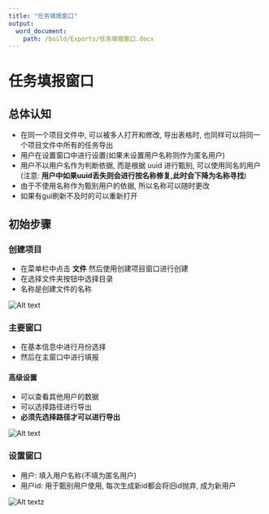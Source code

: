 ```yaml
---
title: "任务填报窗口"
output:
  word_document:
    path: /build/Exports/任务填报窗口.docx
---
```


# 任务填报窗口

## 总体认知

- 在同一个项目文件中, 可以被多人打开和修改, 导出表格时, 也同样可以将同一个项目文件中所有的任务导出
- 用户在设置窗口中进行设置(如果未设置用户名称则作为匿名用户)
- 用户不以用户名作为判断依据, 而是根据 uuid 进行甄别, 可以使用同名的用户(注意: **用户中如果uuid丢失则会进行按名称修复,此时会下降为名称寻找**)
- 由于不使用名称作为甄别用户的依据, 所以名称可以随时更改
- 如果有gui刷新不及时的可以重新打开

## 初始步骤

### 创建项目

- 在菜单栏中点击 **文件** 然后使用创建项目窗口进行创建
- 在选择文件夹按钮中选择目录
- 名称是创建文件的名称

![Alt text](work_task/img1.png)

### 主要窗口

- 在基本信息中进行月份选择
- 然后在主窗口中进行填报

#### 高级设置
- 可以查看其他用户的数据
- 可以选择路径进行导出
- **必须先选择路径才可以进行导出**

![Alt text](work_task/img3.png)

### 设置窗口

- 用户: 填入用户名称(不填为匿名用户)
- 用户id: 用于甄别用户使用,  每次生成新id都会将旧id抛弃, 成为新用户

![Alt text](work_task/img2.png)z